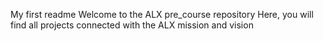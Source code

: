 My first readme
Welcome to the ALX pre_course repository
Here, you will find all projects connected with the ALX mission and vision 
